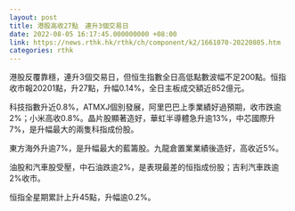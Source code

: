 ```yaml
---
layout: post
title: 港股高收27點　連升3個交易日
date: 2022-08-05 16:17:45.000000000 +08:00
link: https://news.rthk.hk/rthk/ch/component/k2/1661070-20220805.htm
categories: rthk
---
```


港股反覆靠穩，連升3個交易日，但恒生指數全日高低點數波幅不足200點。恒指收市報20201點，升27點，升幅0.14%，全日主板成交額近852億元。

科技指數升近0.8%，ATMXJ個別發展，阿里巴巴上季業績好過預期，收市跌逾2%；小米高收0.8%。晶片股顯著造好，華虹半導體急升逾13%，中芯國際升7%，是升幅最大的兩隻科指成份股。

東方海外升逾7%，是升幅最大的藍籌股。九龍倉置業業績後造好，高收近5%。

油股和汽車股受壓，中石油跌逾2%，是表現最差的恒指成份股；吉利汽車跌逾2%收市。

恒指全星期累計上升45點，升幅逾0.2%。
